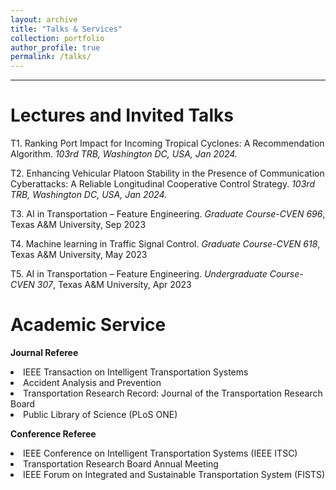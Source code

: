 ```yaml
---
layout: archive
title: "Talks & Services"
collection: portfolio
author_profile: true
permalink: /talks/ 
---
```




<hr color="#FFFFFF" />

Lectures and Invited Talks
======

T1. Ranking Port Impact for Incoming Tropical Cyclones: A Recommendation Algorithm. <i>103rd TRB, Washington DC, USA, Jan 2024.</i> <br/>



T2. Enhancing Vehicular Platoon Stability in the Presence of Communication Cyberattacks: A Reliable Longitudinal Cooperative Control Strategy. <i>103rd TRB, Washington DC, USA, Jan 2024.</i> <br/>


T3. AI in Transportation – Feature Engineering. <i>Graduate Course-CVEN 696</i>, Texas A&M University, Sep 2023 <br/>


T4. Machine learning in Traffic Signal Control. <i>Graduate Course-CVEN 618</i>, Texas A&M University, May 2023 <br/>


T5. AI in Transportation – Feature Engineering. <i>Undergraduate Course-CVEN 307</i>, Texas A&M University, Apr 2023 <br/>


Academic Service
======
<b>Journal Referee</b>

<li>IEEE Transaction on Intelligent Transportation Systems</li>
<li>Accident Analysis and Prevention</li>
<li>Transportation Research Record: Journal of the Transportation Research Board</li>
<li>Public Library of Science (PLoS ONE)</li>

<b>Conference Referee</b>

<li>IEEE Conference on Intelligent Transportation Systems (IEEE ITSC)</li>
<li>Transportation Research Board Annual Meeting</li>
<li>IEEE Forum on Integrated and Sustainable Transportation System (FISTS) </li>
